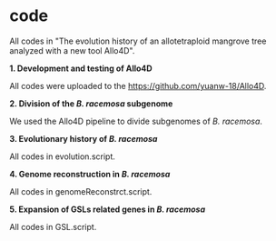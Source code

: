 # code
All codes in "The evolution history of an allotetraploid mangrove tree analyzed with a new tool Allo4D".

**1.	Development and testing of Allo4D**

All codes were uploaded to the https://github.com/yuanw-18/Allo4D.

**2.	Division of the _B. racemosa_ subgenome**

We used the Allo4D pipeline to divide subgenomes of _B. racemosa_.

**3.	Evolutionary history of _B. racemosa_**

All codes in evolution.script.

**4.	Genome reconstruction in _B. racemosa_**

All codes in genomeReconstrct.script.

**5.	Expansion of GSLs related genes in _B. racemosa_**

All codes in GSL.script.
